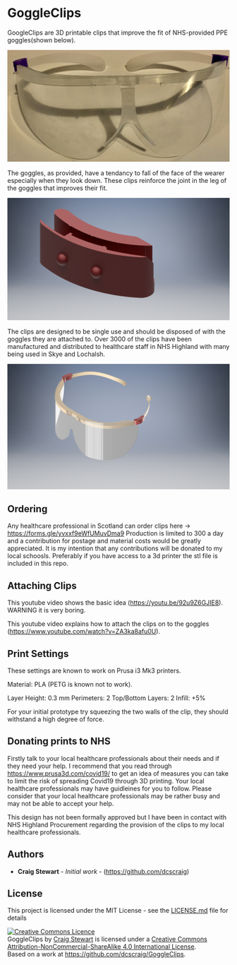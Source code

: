 # GoggleClips

GoogleClips are 3D printable clips that improve the fit of NHS-provided PPE goggles(shown below). 


![Image of Goggles](https://github.com/dcscraig/GoggleClips/blob/master/goggles.jpg)


The goggles, as provided, have a tendancy to fall of the face of the wearer especially when they look down. These clips reinforce the joint in the leg of the goggles that improves their fit. 

![Image of single clip upside down](https://github.com/dcscraig/GoggleClips/blob/master/single.png)

The clips are designed to be single use and should be disposed of with the goggles they are attached to. Over 3000 of the clips have been manufactured and distributed to healthcare staff in NHS Highland with many being used in Skye and Lochalsh. 


![Image of clips attached to goggles](https://github.com/dcscraig/GoggleClips/blob/master/final_assembly.png)




## Ordering

Any healthcare professional in Scotland can order clips here -> https://forms.gle/yvxxf9eWfUMuvDma9 Production is limited to 300 a day and a contribution for postage and material costs would be greatly appreciated. It is my intention that any contributions will be donated to my local schoosls. Preferably if you have access to a 3d printer the stl file is included in this repo. 

## Attaching Clips

This youtube video shows the basic idea (https://youtu.be/92u9Z6GJIE8). WARNING it is very boring.

This youtube video explains how to attach the clips on to the goggles (https://www.youtube.com/watch?v=ZA3ka8afu0U).

## Print Settings

These settings are known to work on Prusa i3 Mk3 printers.

Material: PLA (PETG is known not to work).

Layer Height: 0.3 mm
Perimeters: 2
Top/Bottom Layers: 2
Infill: +5%

For your initial prototype try squeezing the two walls of the clip, they should withstand a high degree of force.

## Donating prints to NHS

Firstly talk to your local healthcare professionals about their needs and if they need your help. I recommend that you read through https://www.prusa3d.com/covid19/ to get an idea of measures you can take to limit the risk of spreading Covid19 through 3D printing. Your local healthcare professionals may have guidleines for you to follow. Please consider that your local healthcare professionals may be rather busy and may not be able to accept your help. 

This design has not been formally approved but I have been in contact with NHS Highland Procurement regarding the provision of the clips to my local healthcare professionals.

## Authors

* **Craig Stewart** - *Initial work* - (https://github.com/dcscraig)

## License

This project is licensed under the MIT License - see the [LICENSE.md](LICENSE.md) file for details

<a rel="license" href="http://creativecommons.org/licenses/by-nc-sa/4.0/"><img alt="Creative Commons Licence" style="border-width:0" src="https://i.creativecommons.org/l/by-nc-sa/4.0/88x31.png" /></a><br /><span xmlns:dct="http://purl.org/dc/terms/" property="dct:title">GoggleClips</span> by <a xmlns:cc="http://creativecommons.org/ns#" href="https://github.com/dcscraig/GoggleClips" property="cc:attributionName" rel="cc:attributionURL">Craig Stewart</a> is licensed under a <a rel="license" href="http://creativecommons.org/licenses/by-nc-sa/4.0/">Creative Commons Attribution-NonCommercial-ShareAlike 4.0 International License</a>.<br />Based on a work at <a xmlns:dct="http://purl.org/dc/terms/" href="https://github.com/dcscraig/GoggleClips" rel="dct:source">https://github.com/dcscraig/GoggleClips</a>.
